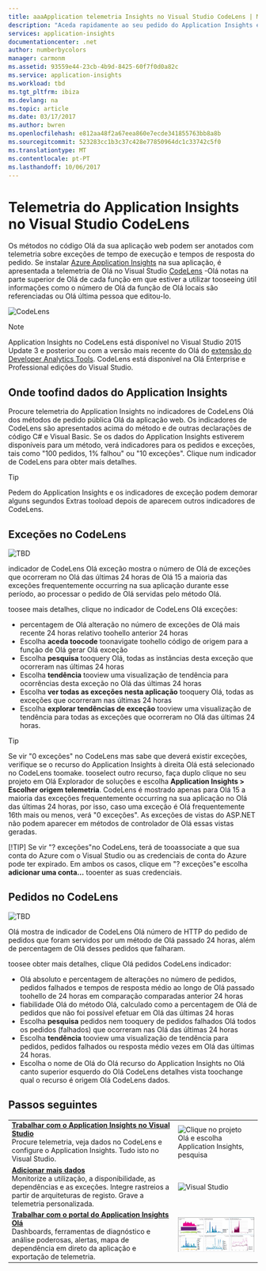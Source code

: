 ```yaml
---
title: aaaApplication telemetria Insights no Visual Studio CodeLens | Microsoft Docs
description: "Aceda rapidamente ao seu pedido do Application Insights e telemetria de exceção com o CodeLens no Visual Studio."
services: application-insights
documentationcenter: .net
author: numberbycolors
manager: carmonm
ms.assetid: 93559e44-23cb-4b9d-8425-60f7f0d0a82c
ms.service: application-insights
ms.workload: tbd
ms.tgt_pltfrm: ibiza
ms.devlang: na
ms.topic: article
ms.date: 03/17/2017
ms.author: bwren
ms.openlocfilehash: e812aa48f2a67eea860e7ecde341855763bb8a8b
ms.sourcegitcommit: 523283cc1b3c37c428e77850964dc1c33742c5f0
ms.translationtype: MT
ms.contentlocale: pt-PT
ms.lasthandoff: 10/06/2017
---
```

# <a name="application-insights-telemetry-in-visual-studio-codelens"></a>Telemetria do Application Insights no Visual Studio CodeLens
Os métodos no código Olá da sua aplicação web podem ser anotados com telemetria sobre exceções de tempo de execução e tempos de resposta do pedido. Se instalar [Azure Application Insights](app-insights-overview.md) na sua aplicação, é apresentada a telemetria de Olá no Visual Studio [CodeLens](https://msdn.microsoft.com/library/dn269218.aspx) -Olá notas na parte superior de Olá de cada função em que estiver a utilizar tooseeing útil informações como o número de Olá da função de Olá locais são referenciadas ou Olá última pessoa que editou-lo.

![CodeLens](./media/app-insights-visual-studio-codelens/codelens-overview.png)

> [!NOTE]
> Application Insights no CodeLens está disponível no Visual Studio 2015 Update 3 e posterior ou com a versão mais recente do Olá do [extensão do Developer Analytics Tools](https://visualstudiogallery.msdn.microsoft.com/82367b81-3f97-4de1-bbf1-eaf52ddc635a). CodeLens está disponível na Olá Enterprise e Professional edições do Visual Studio.
> 
> 

## <a name="where-toofind-application-insights-data"></a>Onde toofind dados do Application Insights
Procure telemetria do Application Insights no indicadores de CodeLens Olá dos métodos de pedido pública Olá da aplicação web. Os indicadores de CodeLens são apresentados acima do método e de outras declarações de código C# e Visual Basic. Se os dados do Application Insights estiverem disponíveis para um método, verá indicadores para os pedidos e exceções, tais como "100 pedidos, 1% falhou" ou "10 exceções". Clique num indicador de CodeLens para obter mais detalhes. 

> [!TIP]
> Pedem do Application Insights e os indicadores de exceção podem demorar alguns segundos Extras tooload depois de aparecem outros indicadores de CodeLens.
> 
> 

## <a name="exceptions-in-codelens"></a>Exceções no CodeLens
![TBD](./media/app-insights-visual-studio-codelens/codelens-exceptions.png)

indicador de CodeLens Olá exceção mostra o número de Olá de exceções que ocorreram no Olá das últimas 24 horas de Olá 15 a maioria das exceções frequentemente occurring na sua aplicação durante esse período, ao processar o pedido de Olá servidas pelo método Olá.

toosee mais detalhes, clique no indicador de CodeLens Olá exceções:

* percentagem de Olá alteração no número de exceções de Olá mais recente 24 horas relativo toohello anterior 24 horas
* Escolha **aceda toocode** toonavigate toohello código de origem para a função de Olá gerar Olá exceção
* Escolha **pesquisa** tooquery Olá, todas as instâncias desta exceção que ocorreram nas últimas 24 horas
* Escolha **tendência** tooview uma visualização de tendência para ocorrências desta exceção no Olá das últimas 24 horas
* Escolha **ver todas as exceções nesta aplicação** tooquery Olá, todas as exceções que ocorreram nas últimas 24 horas
* Escolha **explorar tendências de exceção** tooview uma visualização de tendência para todas as exceções que ocorreram no Olá das últimas 24 horas. 

> [!TIP]
> Se vir "0 exceções" no CodeLens mas sabe que deverá existir exceções, verifique se o recurso do Application Insights à direita Olá está selecionado no CodeLens toomake. tooselect outro recurso, faça duplo clique no seu projeto em Olá Explorador de soluções e escolha **Application Insights > Escolher origem telemetria**. CodeLens é mostrado apenas para Olá 15 a maioria das exceções frequentemente occurring na sua aplicação no Olá das últimas 24 horas, por isso, caso uma exceção é Olá frequentemente 16th mais ou menos, verá "0 exceções". As exceções de vistas do ASP.NET não podem aparecer em métodos de controlador de Olá essas vistas geradas.
> 
> [!TIP]
> Se vir "? exceções"no CodeLens, terá de tooassociate a que sua conta do Azure com o Visual Studio ou as credenciais de conta do Azure pode ter expirado. Em ambos os casos, clique em "? exceções"e escolha **adicionar uma conta...**  tooenter as suas credenciais.
> 
> 

## <a name="requests-in-codelens"></a>Pedidos no CodeLens
![TBD](./media/app-insights-visual-studio-codelens/codelens-requests.png)

Olá mostra de indicador de CodeLens Olá número de HTTP do pedido de pedidos que foram servidos por um método de Olá passado 24 horas, além de percentagem de Olá desses pedidos que falharam.

toosee obter mais detalhes, clique Olá pedidos CodeLens indicador:

* Olá absoluto e percentagem de alterações no número de pedidos, pedidos falhados e tempos de resposta médio ao longo de Olá passado toohello de 24 horas em comparação comparadas anterior 24 horas
* fiabilidade Olá do método Olá, calculado como a percentagem de Olá de pedidos que não foi possível efetuar em Olá das últimas 24 horas
* Escolha **pesquisa** pedidos nem tooquery de pedidos falhados Olá todos os pedidos (falhados) que ocorreram nas Olá das últimas 24 horas
* Escolha **tendência** tooview uma visualização de tendência para pedidos, pedidos falhados ou resposta médio vezes em Olá das últimas 24 horas.
* Escolha o nome de Olá do Olá recurso do Application Insights no Olá canto superior esquerdo do Olá CodeLens detalhes vista toochange qual o recurso é origem Olá CodeLens dados.

## <a name="next"></a>Passos seguintes
|  |  |
| --- | --- |
| **[Trabalhar com o Application Insights no Visual Studio](app-insights-visual-studio.md)**<br/>Procure telemetria, veja dados no CodeLens e configure o Application Insights. Tudo isto no Visual Studio. |![Clique no projeto Olá e escolha Application Insights, pesquisa](./media/app-insights-visual-studio-codelens/34.png) |
| **[Adicionar mais dados](app-insights-asp-net-more.md)**<br/>Monitorize a utilização, a disponibilidade, as dependências e as exceções. Integre rastreios a partir de arquiteturas de registo. Grave a telemetria personalizada. |![Visual Studio](./media/app-insights-visual-studio-codelens/64.png) |
| **[Trabalhar com o portal do Application Insights Olá](app-insights-dashboards.md)**<br/>Dashboards, ferramentas de diagnóstico e análise poderosas, alertas, mapa de dependência em direto da aplicação e exportação de telemetria. |![Visual Studio](./media/app-insights-visual-studio-codelens/62.png) |

